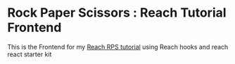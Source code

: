 # Rock Paper Scissors : Reach Tutorial Frontend

This is the Frontend for my [Reach RPS tutorial](https://docs.reach.sh/tut/rps/) using Reach hooks and reach react starter kit
